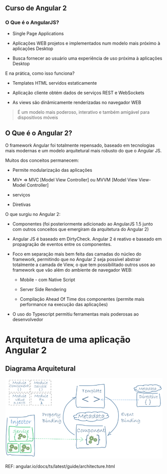 

## Curso de Angular 2

### O Que é o AngularJS?

- Single Page Applications

* Aplicações WEB projetos e implementados num modelo mais próximo à aplicações Desktop

* Busca fornecer ao usuário uma experiência de uso próxima à aplicações Desktop 

E na prática, como isso funciona?

* Templates HTML servidos estaticamente

* Aplicação cliente obtém dados de serviços REST e WebSockets

* As views são dinâmicamente renderizadas no navegador WEB


> É um modelo mais poderoso, interativo e também amigável para dispositivos móveis

## O Que é o Angular 2?

O framework Angular foi totalmente repensado, baseado em tecnologias mais modernas e um modelo arquitetural mais robusto do que o Angular JS.

Muitos dos conceitos permanecem:

* Permite modularização das aplicações

* MV* => MVC [Model View Controller] ou MVVM [Model View View-Model Controller]

* serviços

* Diretivas



O que surgiu no Angular 2:

* Componentes (foi posteriormente adicionado ao AngularJS 1.5 junto com outros conceitos que emergiram da arquitetura do Angular 2)

* Angular JS é baseado em DirtyCheck. Angular 2 é reativo e baseado em propagração de eventos entre os componentes.

* Foco em separação mais bem feita das camadas do núcleo do framework, permitindo que no Angular 2 seja possível abstrair totalmente a camada de View, o que tem possibilitado outros usos ao framework que vão além do ambiente de navegador WEB:

    - Mobile - com Native Script

    - Server Side Rendering

    - Compilação Ahead Of Time dos componentes (permite mais performance na execução das aplicações) 

* O uso do Typescript permitiu ferramentas mais poderosas ao desenvolvedor


# Arquitetura de uma aplicação Angular 2

## Diagrama Arquitetural 
<center>
<img src="imagens/overview2.png" alt="Diagrama arquitetural">
</center>



REF: angular.io/docs/ts/latest/guide/architecture.html


